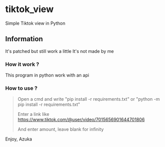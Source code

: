 # tiktok_view
Simple Tiktok view in Python

## Information

It's patched but still work a little 
It's not made by me

### How it  work ?

This program in python work with an api

### How to use ?

> Open a cmd and write "pip install -r requirements.txt" or "python -m pip install -r requirements.txt"
>
> Enter a link like https://www.tiktok.com/@user/video/7015656901644701806
>
> And  enter amount, leave blank for infinity

Enjoy, Azuka
